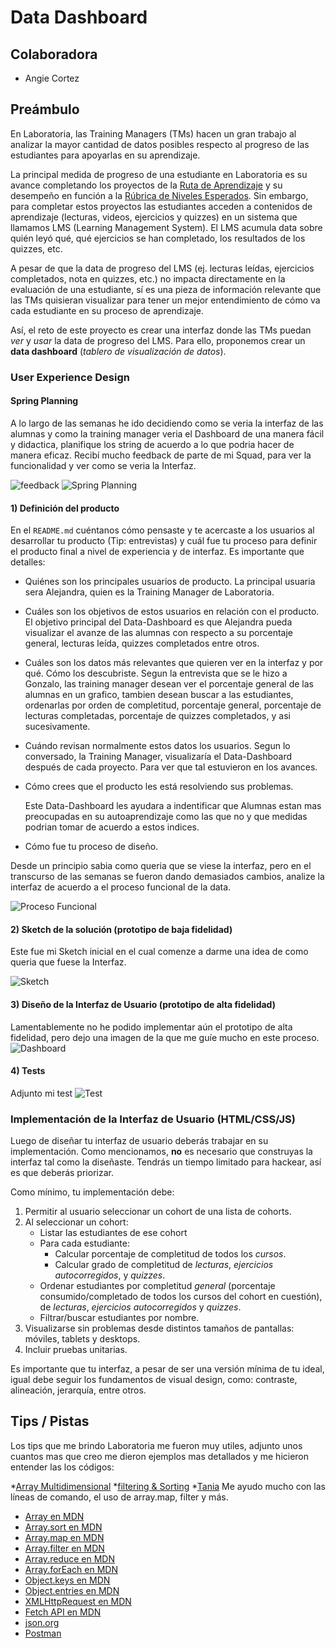 # Data Dashboard

## Colaboradora
+ Angie Cortez

## Preámbulo

En Laboratoria, las Training Managers (TMs) hacen un gran trabajo al analizar la
mayor cantidad de datos posibles respecto al progreso de las estudiantes para
apoyarlas en su aprendizaje.

La principal medida de progreso de una estudiante en Laboratoria es su avance
completando los proyectos de la [Ruta de Aprendizaje](https://docs.google.com/spreadsheets/d/1AoXQjZnZ5MTPwJPNEGDyvn5vksiOUoPr932TjAldTE4/edit#gid=536983970)
y su desempeño en función a la [Rúbrica de Niveles Esperados](https://docs.google.com/spreadsheets/d/e/2PACX-1vSkQy1waRpQ-16sn7VogiDTy-Fz5e7OSZSYUCiHC_bkLAKYewr4L8pWJ_BG210PeULe-TjLScNQQT_x/pubhtml).
Sin embargo, para completar estos proyectos las estudiantes acceden a contenidos
de aprendizaje (lecturas, videos, ejercicios y quizzes) en un sistema que
llamamos LMS (Learning Management System). El LMS acumula data sobre quién
leyó qué, qué ejercicios se han completado, los resultados de los quizzes, etc.

A pesar de que la data de progreso del LMS (ej. lecturas leídas, ejercicios
  completados, nota en quizzes, etc.) no impacta directamente en la evaluación
  de una estudiante, sí es una pieza de información relevante que las TMs
  quisieran visualizar para tener un mejor entendimiento de cómo va cada
  estudiante en su proceso de aprendizaje.

Así, el reto de este proyecto es crear una interfaz donde las TMs puedan
_ver_ y _usar_ la data de progreso del LMS. Para ello, proponemos crear un
**data dashboard** (_tablero de visualización de datos_).

### User Experience Design

#### Spring Planning
 A lo largo de las semanas he ido decidiendo como se veria la interfaz de las alumnas y como la training manager veria el Dashboard de una manera fácil y didactica, planifique los string de acuerdo a lo que podria hacer de manera eficaz. Recibí mucho feedback de parte de mi Squad, para ver la funcionalidad y ver como se veria la Interfaz.

 ![feedback](src/image/feedBack.jpg)
 ![Spring Planning](src/image/springPlaning.jpg)

#### 1) Definición del producto

En el `README.md` cuéntanos cómo pensaste y te acercaste a los usuarios al
desarrollar tu producto (Tip: entrevistas) y cuál fue tu proceso para definir
el producto final a nivel de experiencia y de interfaz. Es importante que
detalles:

* Quiénes son los principales usuarios de producto.
La principal usuaria sera Alejandra, quien es la Training Manager de Laboratoria.

* Cuáles son los objetivos de estos usuarios en relación con el producto.
El objetivo principal del Data-Dashboard es que Alejandra pueda visualizar el avanze de las alumnas con respecto a su porcentaje general, lecturas leída, quizzes completados entre otros.

* Cuáles son los datos más relevantes que quieren ver en la interfaz y
  por qué. Cómo los descubriste.
  Segun la entrevista que se le hizo a Gonzalo, las training manager desean ver el porcentaje general de las alumnas en un grafico, tambien desean buscar a las estudiantes, ordenarlas por orden de completitud, porcentaje general, porcentaje de lecturas completadas, porcentaje de quizzes completados, y asi sucesivamente.

* Cuándo revisan normalmente estos datos los usuarios.
  Segun lo conversado, la Training Manager, visualizaría el Data-Dashboard después de cada proyecto. Para ver que tal estuvieron en los avances.

* Cómo crees que el producto les está resolviendo sus problemas.

  Este Data-Dashboard les ayudara a indentificar que Alumnas estan mas preocupadas en su autoaprendizaje como las que no y que medidas podrian tomar de acuerdo a estos indices.

* Cómo fue tu proceso de diseño.

 Desde un principio sabia como queria que se viese la interfaz, pero en el transcurso de las semanas se fueron dando demasiados cambios, analize la interfaz de acuerdo a el proceso funcional de la data.

 ![Proceso Funcional](src/image/planeacion.jpg)

#### 2) Sketch de la solución (prototipo de baja fidelidad)

Este fue mi Sketch inicial en el cual comenze a darme una idea de como queria que fuese la Interfaz.

![Sketch](src/image/prototipadoManual.jpg)

#### 3) Diseño de la Interfaz de Usuario (prototipo de alta fidelidad)

Lamentablemente no he podido implementar aún el prototipo de alta fidelidad, pero dejo una imagen de la que me guíe mucho en este proceso.
![Dashboard](src/image/dashboard-in-browser.png)


#### 4) Tests

Adjunto mi test
![Test](src/image/test-formulario.png)



### Implementación de la Interfaz de Usuario (HTML/CSS/JS)

Luego de diseñar tu interfaz de usuario deberás trabajar en su implementación.
Como mencionamos, **no** es necesario que construyas la interfaz tal como la
diseñaste. Tendrás un tiempo limitado para hackear, así es que deberás priorizar.

Como mínimo, tu implementación debe:

1. Permitir al usuario seleccionar un cohort de una lista de cohorts.
2. Al seleccionar un cohort:
   - Listar las estudiantes de ese cohort
   - Para cada estudiante:
     + Calcular porcentaje de completitud de todos los _cursos_.
     + Calcular grado de completitud de _lecturas_, _ejercicios autocorregidos_,
       y _quizzes_.
   - Ordenar estudiantes por completitud _general_ (porcentaje consumido/completado
     de todos los cursos del cohort en cuestión), de _lecturas_, _ejercicios
     autocorregidos_ y _quizzes_.
   - Filtrar/buscar estudiantes por nombre.
3. Visualizarse sin problemas desde distintos tamaños de pantallas: móviles,
   tablets y desktops.
4. Incluir pruebas unitarias.

Es importante que tu interfaz, a pesar de ser una versión mínima de tu ideal,
igual debe seguir los fundamentos de visual design, como: contraste,
alineación, jerarquía, entre otros.


## Tips / Pistas

Los tips que me brindo Laboratoria me fueron muy utiles, adjunto unos cuantos mas que creo me dieron ejemplos mas detallados y me hicieron entender las los códigos:

*[Array Multidimensional](http://www.jstips.co/es_es/javascript/flattening-multidimensional-arrays-in-javascript/)
*[filtering & Sorting](http://www.jstips.co/es_es/javascript/filtering-and-sorting-a-list-of-strings/)
*[Tania](https://www.taniarascia.com/real-world-examples-of-map-filter-and-reduce-in-javascript/) Me ayudo mucho con las líneas de comando, el uso de array.map, filter y más.
* [Array en MDN](https://developer.mozilla.org/es/docs/Web/JavaScript/Referencia/Objetos_globales/Array)
* [Array.sort en MDN](https://developer.mozilla.org/es/docs/Web/JavaScript/Referencia/Objetos_globales/Array/sort)
* [Array.map en MDN](https://developer.mozilla.org/es/docs/Web/JavaScript/Referencia/Objetos_globales/Array/map)
* [Array.filter en MDN](https://developer.mozilla.org/es/docs/Web/JavaScript/Referencia/Objetos_globales/Array/filter)
* [Array.reduce en MDN](https://developer.mozilla.org/es/docs/Web/JavaScript/Referencia/Objetos_globales/Array/reduce)
* [Array.forEach en MDN](https://developer.mozilla.org/es/docs/Web/JavaScript/Referencia/Objetos_globales/Array/forEach)
* [Object.keys en MDN](https://developer.mozilla.org/es/docs/Web/JavaScript/Referencia/Objetos_globales/Object/keys)
* [Object.entries en MDN](https://developer.mozilla.org/es/docs/Web/JavaScript/Referencia/Objetos_globales/Object/entries)
* [XMLHttpRequest en MDN](https://developer.mozilla.org/en-US/docs/Web/API/XMLHttpRequest)
* [Fetch API en MDN](https://developer.mozilla.org/en-US/docs/Web/API/Fetch_API)
* [json.org](https://json.org/json-es.html)
* [Postman](https://chrome.google.com/webstore/detail/postman/fhbjgbiflinjbdggehcddcbncdddomop?hl=en)

